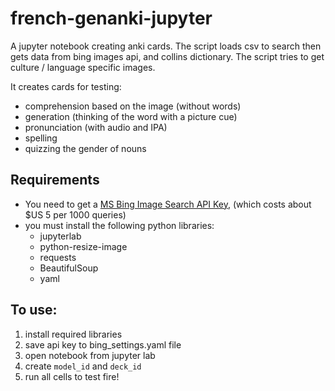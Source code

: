 # french-genanki-jupyter
A jupyter notebook creating anki cards.  The script loads csv to search then gets data from bing images api, and collins dictionary.  The script tries to get culture / language specific images.

It creates cards for testing:
* comprehension based on the image (without words)
* generation (thinking of the word with a picture cue)
* pronunciation (with audio and IPA)
* spelling
* quizzing the gender of nouns


## Requirements
* You need to get a [MS Bing Image Search API Key](https://azure.microsoft.com/en-ca/services/cognitive-services/bing-image-search-api/), (which costs about $US 5 per 1000 queries)
* you must install the following python libraries:
  * jupyterlab
  * python-resize-image
  * requests
  * BeautifulSoup
  * yaml

## To use:
1. install required libraries
1. save api key to bing_settings.yaml file
1. open notebook from jupyter lab
1. create `model_id` and `deck_id`
1. run all cells to test fire!
